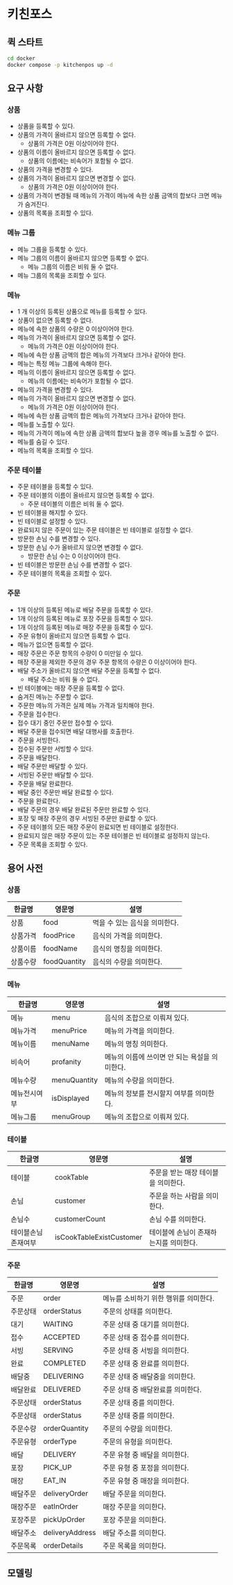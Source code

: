 # 키친포스

## 퀵 스타트

```sh
cd docker
docker compose -p kitchenpos up -d
```

## 요구 사항

### 상품

- 상품을 등록할 수 있다.
- 상품의 가격이 올바르지 않으면 등록할 수 없다.
    - 상품의 가격은 0원 이상이어야 한다.
- 상품의 이름이 올바르지 않으면 등록할 수 없다.
    - 상품의 이름에는 비속어가 포함될 수 없다.
- 상품의 가격을 변경할 수 있다.
- 상품의 가격이 올바르지 않으면 변경할 수 없다.
    - 상품의 가격은 0원 이상이어야 한다.
- 상품의 가격이 변경될 때 메뉴의 가격이 메뉴에 속한 상품 금액의 합보다 크면 메뉴가 숨겨진다.
- 상품의 목록을 조회할 수 있다.

### 메뉴 그룹

- 메뉴 그룹을 등록할 수 있다.
- 메뉴 그룹의 이름이 올바르지 않으면 등록할 수 없다.
    - 메뉴 그룹의 이름은 비워 둘 수 없다.
- 메뉴 그룹의 목록을 조회할 수 있다.

### 메뉴

- 1 개 이상의 등록된 상품으로 메뉴를 등록할 수 있다.
- 상품이 없으면 등록할 수 없다.
- 메뉴에 속한 상품의 수량은 0 이상이어야 한다.
- 메뉴의 가격이 올바르지 않으면 등록할 수 없다.
    - 메뉴의 가격은 0원 이상이어야 한다.
- 메뉴에 속한 상품 금액의 합은 메뉴의 가격보다 크거나 같아야 한다.
- 메뉴는 특정 메뉴 그룹에 속해야 한다.
- 메뉴의 이름이 올바르지 않으면 등록할 수 없다.
    - 메뉴의 이름에는 비속어가 포함될 수 없다.
- 메뉴의 가격을 변경할 수 있다.
- 메뉴의 가격이 올바르지 않으면 변경할 수 없다.
    - 메뉴의 가격은 0원 이상이어야 한다.
- 메뉴에 속한 상품 금액의 합은 메뉴의 가격보다 크거나 같아야 한다.
- 메뉴를 노출할 수 있다.
- 메뉴의 가격이 메뉴에 속한 상품 금액의 합보다 높을 경우 메뉴를 노출할 수 없다.
- 메뉴를 숨길 수 있다.
- 메뉴의 목록을 조회할 수 있다.

### 주문 테이블

- 주문 테이블을 등록할 수 있다.
- 주문 테이블의 이름이 올바르지 않으면 등록할 수 없다.
    - 주문 테이블의 이름은 비워 둘 수 없다.
- 빈 테이블을 해지할 수 있다.
- 빈 테이블로 설정할 수 있다.
- 완료되지 않은 주문이 있는 주문 테이블은 빈 테이블로 설정할 수 없다.
- 방문한 손님 수를 변경할 수 있다.
- 방문한 손님 수가 올바르지 않으면 변경할 수 없다.
    - 방문한 손님 수는 0 이상이어야 한다.
- 빈 테이블은 방문한 손님 수를 변경할 수 없다.
- 주문 테이블의 목록을 조회할 수 있다.

### 주문

- 1개 이상의 등록된 메뉴로 배달 주문을 등록할 수 있다.
- 1개 이상의 등록된 메뉴로 포장 주문을 등록할 수 있다.
- 1개 이상의 등록된 메뉴로 매장 주문을 등록할 수 있다.
- 주문 유형이 올바르지 않으면 등록할 수 없다.
- 메뉴가 없으면 등록할 수 없다.
- 매장 주문은 주문 항목의 수량이 0 미만일 수 있다.
- 매장 주문을 제외한 주문의 경우 주문 항목의 수량은 0 이상이어야 한다.
- 배달 주소가 올바르지 않으면 배달 주문을 등록할 수 없다.
    - 배달 주소는 비워 둘 수 없다.
- 빈 테이블에는 매장 주문을 등록할 수 없다.
- 숨겨진 메뉴는 주문할 수 없다.
- 주문한 메뉴의 가격은 실제 메뉴 가격과 일치해야 한다.
- 주문을 접수한다.
- 접수 대기 중인 주문만 접수할 수 있다.
- 배달 주문을 접수되면 배달 대행사를 호출한다.
- 주문을 서빙한다.
- 접수된 주문만 서빙할 수 있다.
- 주문을 배달한다.
- 배달 주문만 배달할 수 있다.
- 서빙된 주문만 배달할 수 있다.
- 주문을 배달 완료한다.
- 배달 중인 주문만 배달 완료할 수 있다.
- 주문을 완료한다.
- 배달 주문의 경우 배달 완료된 주문만 완료할 수 있다.
- 포장 및 매장 주문의 경우 서빙된 주문만 완료할 수 있다.
- 주문 테이블의 모든 매장 주문이 완료되면 빈 테이블로 설정한다.
- 완료되지 않은 매장 주문이 있는 주문 테이블은 빈 테이블로 설정하지 않는다.
- 주문 목록을 조회할 수 있다.

## 용어 사전

### 상품
| 한글명       | 영문명                      | 설명                                                                |
|-----------|--------------------------|-------------------------------------------------------------------|
| 상품        | food                     | 먹을 수 있는 음식을 의미한다.                                                 |
| 상품가격      | foodPrice                | 음식의 가격을 의미한다.                                                     |
| 상품이름      | foodName                 | 음식의 명칭을 의미한다.                                                     |
| 상품수량      | foodQuantity             | 음식의 수량을 의미한다.                                                     |\

### 메뉴
| 한글명    | 영문명          | 설명                         |
|--------|--------------|----------------------------|
| 메뉴     | menu         | 음식의 조합으로 이뤄져 있다.           |
| 메뉴가격   | menuPrice    | 메뉴의 가격을 의미한다.              |
| 메뉴이름   | menuName     | 메뉴의 명칭 의미한다.               |
| 비속어    | profanity    | 메뉴의 이름에 쓰이면 안 되는 욕설을 의미한다. |
| 메뉴수량   | menuQuantity | 메뉴의 수량을 의미한다.              |
| 메뉴전시여부 | isDisplayed  | 메뉴의 정보를 전시할지 여부를 의미한다.     |
| 메뉴그룹   | menuGroup    | 메뉴의 조합으로 이뤄져 있다.           |

### 테이블
| 한글명       | 영문명                      | 설명                                                               |
|-----------|--------------------------|------------------------------------------------------------------|
| 테이블       | cookTable                | 주문을 받는 매장 테이블을 의미한다.                                             |
| 손님        | customer                 | 주문을 하는 사람을 의미한다.                                                 |
| 손님수       | customerCount            | 손님 수를 의미한다.                                                      |
| 테이블손님존재여부 | isCookTableExistCustomer | 테이블에 손님이 존재하는지를 의미한다.                                            |

### 주문
| 한글명  | 영문명                      | 설명                   |
|------|--------------------------|----------------------|
| 주문   | order                    | 메뉴를 소비하기 위한 행위를 의미한다. |
| 주문상태 | orderStatus              | 주문의 상태를 의미한다.        |
| 대기 | WAITING              | 주문 상태 중 대기를 의미한다.    |
| 접수 | ACCEPTED              | 주문 상태 중 접수를 의미한다.    |
| 서빙 | SERVING              | 주문 상태 중 서빙을 의미한다.    |
| 완료 | COMPLETED              | 주문 상태 중 완료를 의미한다.    |
| 배달중 | DELIVERING              | 주문 상태 중 배달중을 의미한다.   |
| 배달완료 | DELIVERED              | 주문 상태 중 배달완료를 의미한다.  |
| 주문상태 | orderStatus              | 주문 상태 중를 의미한다.       |
| 주문상태 | orderStatus              | 주문 상태 중를 의미한다.       |
| 주문수량 | orderQuantity            | 주문의 수량을 의미한다.        |
| 주문유형 | orderType                | 주문의 유형을 의미한다.        |
| 배달   | DELIVERY                | 주문 유형 중 배달을 의미한다.    |
| 포장   | PICK_UP                | 주문 유형 중 포정을 의미한다.    |
| 매장   | EAT_IN                | 주문 유형 중 매장을 의미한다.    |
| 배달주문 | deliveryOrder            | 배달 주문을 의미한다.         |
| 매장주문 | eatInOrder               | 매장 주문을 의미한다.         |
| 포장주문 | pickUpOrder              | 포장 주문을 의미한다.         |
| 배달주소 | deliveryAddress          | 배달 주소를 의미한다.         |
| 주문목록 | orderDetails             | 주문 목록을 의미한다.         |

## 모델링
